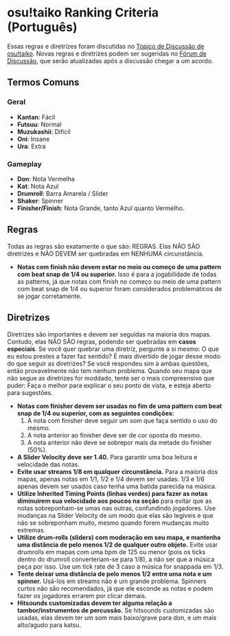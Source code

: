 osu!taiko Ranking Criteria (Português)
=======================================

Essas regras e diretrizes foram discutidas no [Tópico de Discussão de osu!taiko](https://osu.ppy.sh/forum/p/1275323). Novas regras e diretrizes podem ser sugeridas no [Fórum de Discussão](https://osu.ppy.sh/forum/87), que serão atualizadas após a discussão chegar a um acordo.

Termos Comuns
--------------

### Geral

-   **Kantan**: Fácil
-   **Futsuu**: Normal
-   **Muzukashii**: Difícil
-   **Oni**: Insane
-   **Ura**: Extra

### Gameplay

-   **Don**: Nota Vermelha
-   **Kat**: Nota Azul
-   **Drumroll**: Barra Amarela / Slider
-   **Shaker**: Spinner
-   **Finisher/Finish**: Nota Grande, tanto Azul quanto Vermelho.

Regras
-------

Todas as regras são exatamente o que são: REGRAS. Elas NÃO SÃO diretrizes e NÃO DEVEM ser quebradas em NENHUMA circunstância.

-   **Notas com finish não devem estar no meio ou começo de uma pattern com beat snap de 1/4 ou superior.** Isso é para a jogabilidade de todas as patterns, já que notas com finish no começo ou meio de uma pattern com beat snap de 1/4 ou superior foram considerados problemáticos de se jogar corretamente.

Diretrizes
-----------

Diretrizes são importantes e devem ser seguidas na maioria dos mapas. Contudo, elas NÃO SÃO regras, podendo ser quebradas em **casos especiais**. Se você quer quebrar uma diretriz, pergunte a si mesmo: O que eu estou prestes a fazer faz sentido? É mais divertido de jogar desse modo do que seguir as diretrizes? Se você respondeu sim à ambas questões, então provavelmente não tem nenhum problema. Quando seu mapa que não segue as diretrizes for moddado, tente ser o mais compreensivo que puder: Faça o melhor para explicar o seu ponto de vista, e esteja aberto para sugestões.

-   **Notas com finisher devem ser usadas no fim de uma pattern com beat snap de 1/4 ou superior, com as seguintes condições:**
    1.  A nota com finisher deve seguir um som que faça sentido o uso do mesmo.
    2.  A nota anterior ao finisher deve ser de cor oposta do mesmo.
    3.  A nota anterior não deve se sobrepor mais da metade do finisher (50%).
-   **A Slider Velocity deve ser 1.40.** Para garantir uma boa leitura e velocidade das notas.
-   **Evite usar streams 1/8 em qualquer circunstância.** Para a maioria dos mapas, apenas notas em 1/1, 1/2 e 1/4 devem ser usadas. 1/3 e 1/6 apenas devem ser usados caso tenha uma batida parecida na música.
-   **Utilize Inherited Timing Points (linhas verdes) para fazer as notas diminuirem sua velocidade aos poucos na seção** para evitar que as notas sobreponham-se umas nas outras, confundindo jogadores. Use mudanças na Slider Velocity de um modo que elas são legíveis e que não se sobreponham muito, mesmo quando forem mudanças muito extremas.
-   **Utilize drum-rolls (sliders) com moderação em seu mapa, e mantenha uma distância de pelo menos 1/2 de qualquer outro objeto.** Evite usar drumrolls em mapas com uma bpm de 125 ou menor (pois os ticks dentro do drumroll converteriam-se para 1/8), a não ser que a música peça por isso. Use um tick rate de 3 caso a música for snappada em 1/3.
-   **Tente deixar uma distância de pelo menos 1/2 entre uma nota e um spinner.** Usá-los em streams não é um grande problema. Spinners curtos não são recomendados, já que ele esconde as notas e podem fazer os jogadores errarem por clicar demais.
-   **Hitsounds customizadas devem ter alguma relação a tambor/instrumentos de percussão.** Se hitsounds customizadas são usadas, elas devem ter um som mais baixo/grave para don, e um mais alto/agudo para katsu.
